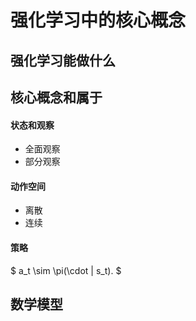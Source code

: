# 强化学习中的核心概念

## 强化学习能做什么


## 核心概念和属于

#### 状态和观察
- 全面观察
- 部分观察

#### 动作空间
- 离散
- 连续

#### 策略

$ a_t \sim \pi(\cdot | s_t). $
#### 




## 数学模型